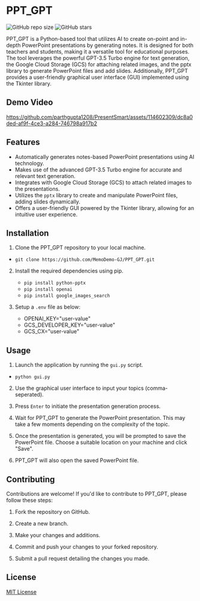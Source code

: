 # PPT_GPT

![GitHub repo size](https://img.shields.io/github/repo-size/MemoDemo-GJ/PPT_GPT)
![GitHub stars](https://img.shields.io/github/stars/MemoDemo-GJ/PPT_GPT?style=social)

PPT_GPT is a Python-based tool that utilizes AI to create on-point and in-depth PowerPoint presentations by generating notes. It is designed for both teachers and students, making it a versatile tool for educational purposes. The tool leverages the powerful GPT-3.5 Turbo engine for text generation, the Google Cloud Storage (GCS) for attaching related images, and the pptx library to generate PowerPoint files and add slides. Additionally, PPT_GPT provides a user-friendly graphical user interface (GUI) implemented using the Tkinter library.

## Demo Video

https://github.com/parthgupta1208/PresentSmart/assets/114602309/dc8a0ded-af9f-4ce3-a284-746798a917b2

## Features

- Automatically generates notes-based PowerPoint presentations using AI technology.
- Makes use of the advanced GPT-3.5 Turbo engine for accurate and relevant text generation.
- Integrates with Google Cloud Storage (GCS) to attach related images to the presentations.
- Utilizes the `pptx` library to create and manipulate PowerPoint files, adding slides dynamically.
- Offers a user-friendly GUI powered by the Tkinter library, allowing for an intuitive user experience.

## Installation

1. Clone the PPT_GPT repository to your local machine.

- `git clone https://github.com/MemoDemo-GJ/PPT_GPT.git`

2. Install the required dependencies using pip.

   - `pip install python-pptx`
   - `pip install openai`
   - `pip install google_images_search`

3. Setup a `.env` file as below:
   - OPENAI_KEY="user-value"
   - GCS_DEVELOPER_KEY="user-value"
   - GCS_CX="user-value"

## Usage

1. Launch the application by running the `gui.py` script.

- `python gui.py`

2. Use the graphical user interface to input your topics (comma-seperated).

3. Press `Enter` to initiate the presentation generation process.

4. Wait for PPT_GPT to generate the PowerPoint presentation. This may take a few moments depending on the complexity of the topic.

5. Once the presentation is generated, you will be prompted to save the PowerPoint file. Choose a suitable location on your machine and click "Save".

6. PPT_GPT will also open the saved PowerPoint file.

## Contributing

Contributions are welcome! If you'd like to contribute to PPT_GPT, please follow these steps:

1. Fork the repository on GitHub.

2. Create a new branch.

3. Make your changes and additions.

4. Commit and push your changes to your forked repository.

5. Submit a pull request detailing the changes you made.

## License

[MIT License](LICENSE)
